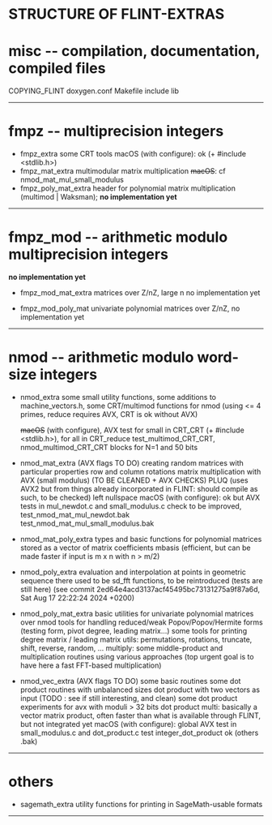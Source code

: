 STRUCTURE OF FLINT-EXTRAS
=========================

# misc -- compilation, documentation, compiled files

COPYING_FLINT
doxygen.conf
Makefile
include
lib

---

# fmpz -- multiprecision integers

- fmpz_extra
  some CRT tools
  macOS (with configure): ok  (+ #include <stdlib.h>)
- fmpz_mat_extra
  multimodular matrix multiplication
  ~~macOS~~: cf nmod_mat_mul_small_modulus
- fmpz_poly_mat_extra
header for polynomial matrix multiplication (multimod | Waksman);
**no implementation yet**

---

# fmpz_mod -- arithmetic modulo multiprecision integers

**no implementation yet**

- fmpz_mod_mat_extra
matrices over Z/nZ, large n
no implementation yet

- fmpz_mod_poly_mat
univariate polynomial matrices over Z/nZ,
no implementation yet

---

# nmod -- arithmetic modulo word-size integers

- nmod_extra
  some small utility functions,
  some additions to machine_vectors.h,
  some CRT/multimod functions for nmod
     (using <= 4 primes, reduce requires AVX, CRT is ok without AVX)

  ~~macOS~~ (with configure), AVX test for small in CRT_CRT (+ #include <stdlib.h>), for all in CRT_reduce 
  test_multimod_CRT_CRT, nmod_multimod_CRT_CRT blocks for N=1 and 50 bits 

- nmod_mat_extra   (AVX flags TO DO)
  creating random matrices with particular properties
  row and column rotations
  matrix multiplication with AVX (small modulus)  (TO BE CLEANED + AVX CHECKS)
  PLUQ (uses AVX2 but from things already incorporated in FLINT: should compile as such, to be checked)
  left nullspace
  macOS (with configure): ok but AVX tests in mul_newdot.c and small_modulus.c
  check to be improved, test_nmod_mat_mul_newdot.bak test_nmod_mat_mul_small_modulus.bak

- nmod_mat_poly_extra
types and basic functions for polynomial matrices stored as a vector of matrix coefficients
mbasis (efficient, but can be made faster if input is m x n with n > m/2)

- nmod_poly_extra
evaluation and interpolation at points in geometric sequence
there used to be sd_fft functions, to be reintroduced (tests are still here)
   (see commit 2ed64e4acd3137acf45495bc73131275a9f87a6d, Sat Aug 17 22:22:24 2024 +0200)

- nmod_poly_mat_extra
basic utilities for univariate polynomial matrices over nmod
tools for handling reduced/weak Popov/Popov/Hermite forms (testing form, pivot degree, leading matrix...)
some tools for printing degree matrix / leading matrix
utils: permutations, rotations, truncate, shift, reverse, random, ...
multiply: some middle-product and multiplication routines using various approaches (top urgent goal is to have here a fast FFT-based multiplication)


- nmod_vec_extra   (AVX flags TO DO)
  some basic routines
  some dot product routines with unbalanced sizes
  dot product with two vectors as input (TODO : see if still interesting, and clean)
  some dot product experiments for avx with moduli > 32 bits
  dot product multi: basically a vector matrix product, often faster than what is available through FLINT, but not integrated yet
  macOS (with configure): global AVX test in small_modulus.c and dot_product.c
  test integer_dot_product ok (others .bak)

---

# others

- sagemath_extra
utility functions for printing in SageMath-usable formats

---

